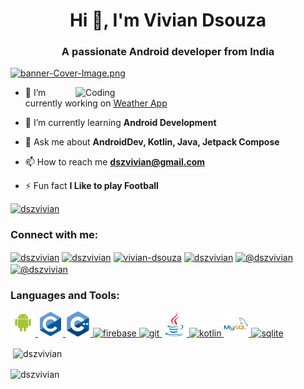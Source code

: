 <h1 align="center">Hi 👋, I'm Vivian Dsouza</h1>
<h3 align="center">A passionate Android developer from India</h3>

[![banner-Cover-Image.png](https://i.postimg.cc/nL9g8cK0/banner-Cover-Image.png)](https://postimg.cc/gwdN8pTZ)


<img align="right" alt="Coding" width="400" src="https://dribbble.com/shots/4649464-Video-Call">


- 🔭 I’m currently working on [Weather App](https://github.com/dszvivian/WeatherApp)

- 🌱 I’m currently learning **Android Development**

- 💬 Ask me about **AndroidDev, Kotlin, Java, Jetpack Compose**

- 📫 How to reach me **dszvivian@gmail.com**

- ⚡ Fun fact **I Like to play Football**

<p align="left"> <a href="https://twitter.com/dszvivian" target="blank"><img src="https://img.shields.io/twitter/follow/dszvivian?logo=twitter&style=for-the-badge" alt="dszvivian" /></a> </p>

<h3 align="left">Connect with me:</h3>
<p align="left">
<a href="https://twitter.com/dszvivian" target="blank"><img align="center" src="https://raw.githubusercontent.com/rahuldkjain/github-profile-readme-generator/master/src/images/icons/Social/twitter.svg" alt="dszvivian" height="30" width="40" /></a>
<a href="https://linkedin.com/in/dszvivian" target="blank"><img align="center" src="https://raw.githubusercontent.com/rahuldkjain/github-profile-readme-generator/master/src/images/icons/Social/linked-in-alt.svg" alt="dszvivian" height="30" width="40" /></a>
<a href="https://stackoverflow.com/users/vivian-dsouza" target="blank"><img align="center" src="https://raw.githubusercontent.com/rahuldkjain/github-profile-readme-generator/master/src/images/icons/Social/stack-overflow.svg" alt="vivian-dsouza" height="30" width="40" /></a>
<a href="https://instagram.com/dszvivian" target="blank"><img align="center" src="https://raw.githubusercontent.com/rahuldkjain/github-profile-readme-generator/master/src/images/icons/Social/instagram.svg" alt="dszvivian" height="30" width="40" /></a>
<a href="https://hashnode.com/@dszvivian" target="blank"><img align="center" src="https://raw.githubusercontent.com/rahuldkjain/github-profile-readme-generator/master/src/images/icons/Social/hashnode.svg" alt="@dszvivian" height="30" width="40" /></a>
<a href="https://medium.com/@dszvivian" target="blank"><img align="center" src="https://raw.githubusercontent.com/rahuldkjain/github-profile-readme-generator/master/src/images/icons/Social/medium.svg" alt="@dszvivian" height="30" width="40" /></a>
</p>

<h3 align="left">Languages and Tools:</h3>
<p align="left"> <a href="https://developer.android.com" target="_blank" rel="noreferrer"> <img src="https://raw.githubusercontent.com/devicons/devicon/master/icons/android/android-original-wordmark.svg" alt="android" width="40" height="40"/> </a> <a href="https://www.cprogramming.com/" target="_blank" rel="noreferrer"> <img src="https://raw.githubusercontent.com/devicons/devicon/master/icons/c/c-original.svg" alt="c" width="40" height="40"/> </a> <a href="https://www.w3schools.com/cpp/" target="_blank" rel="noreferrer"> <img src="https://raw.githubusercontent.com/devicons/devicon/master/icons/cplusplus/cplusplus-original.svg" alt="cplusplus" width="40" height="40"/> </a> <a href="https://firebase.google.com/" target="_blank" rel="noreferrer"> <img src="https://www.vectorlogo.zone/logos/firebase/firebase-icon.svg" alt="firebase" width="40" height="40"/> </a> <a href="https://git-scm.com/" target="_blank" rel="noreferrer"> <img src="https://www.vectorlogo.zone/logos/git-scm/git-scm-icon.svg" alt="git" width="40" height="40"/> </a> <a href="https://www.java.com" target="_blank" rel="noreferrer"> <img src="https://raw.githubusercontent.com/devicons/devicon/master/icons/java/java-original.svg" alt="java" width="40" height="40"/> </a> <a href="https://kotlinlang.org" target="_blank" rel="noreferrer"> <img src="https://www.vectorlogo.zone/logos/kotlinlang/kotlinlang-icon.svg" alt="kotlin" width="40" height="40"/> </a> <a href="https://www.mysql.com/" target="_blank" rel="noreferrer"> <img src="https://raw.githubusercontent.com/devicons/devicon/master/icons/mysql/mysql-original-wordmark.svg" alt="mysql" width="40" height="40"/> </a> <a href="https://www.sqlite.org/" target="_blank" rel="noreferrer"> <img src="https://www.vectorlogo.zone/logos/sqlite/sqlite-icon.svg" alt="sqlite" width="40" height="40"/> </a> </p>

<p>&nbsp;<img align="center" src="https://github-readme-stats.vercel.app/api?username=dszvivian&show_icons=true&locale=en" alt="dszvivian" /></p>

<p><img align="center" src="https://github-readme-streak-stats.herokuapp.com/?user=dszvivian&" alt="dszvivian" /></p>
